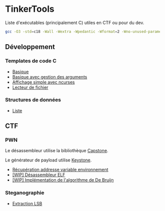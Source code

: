 # TinkerTools

Liste d'exécutables (principalement C) utiles en CTF ou pour du dev.

```bash
gcc -O3 -std=c18 -Wall -Wextra -Wpedantic -Wformat=2 -Wno-unused-parameter -Wshadow -Wwrite-strings -Wstrict-prototypes -Wold-style-definition -Wredundant-decls -Wnested-externs -Wmissing-include-dirs -Wjump-misses-init -Wlogical-op -o <binary_file>.out <source_file>
```

## Développement

### Templates de code C

* [Basique](templates/basis.c)
* [Basique avec gestion des arguments](templates/basis_with_args.c)
* [Affichage simple avec ncurses](templates/basic_ncurses.c)
* [Lecteur de fichier](templates/file_read.c)

### Structures de données

* [Liste](list/list.h)

## CTF

### PWN

Le désassembleur utilise la bibliothèque [Capstone](https://www.capstone-engine.org/).

Le générateur de payload utilise [Keystone](https://www.keystone-engine.org/).

* [Récupération addresse variable environnement](pwn/env_var.c)
* [\[WIP\] Désassembleur ELF](pwn/elf_parser/parser.c)
* [\[WIP\] Implémentation de l'algorithme de De Bruijn](pwn/de_bruijn.c)

### Steganographie

* [Extraction LSB](steg/lsb.c)
